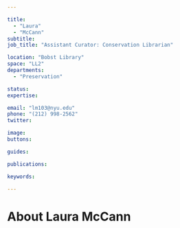 ```yaml
---

title:
  - "Laura"
  - "McCann"
subtitle: 
job_title: "Assistant Curator: Conservation Librarian"

location: "Bobst Library"
space: "LL2"
departments:
  - "Preservation"

status: 
expertise:

email: "lm103@nyu.edu"
phone: "(212) 998-2562"
twitter: 

image: 
buttons:

guides:

publications:

keywords:

---
```


# About Laura McCann


